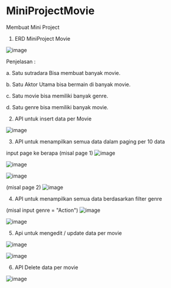 # MiniProjectMovie
Membuat Mini Project

1. ERD MiniProject Movie

![image](https://user-images.githubusercontent.com/63331958/189197374-f193f213-ffca-47f8-96cb-ea5122d9a0e2.png)

Penjelasan :

  a. Satu sutradara Bisa membuat banyak movie.
  
  b. Satu Aktor Utama bisa bermain di banyak movie.
  
  c. Satu movie bisa memiliki banyak genre.
  
  d. Satu genre bisa memiliki banyak movie.

2. API untuk insert data per Movie 

![image](https://user-images.githubusercontent.com/63331958/189193144-d1961801-9412-4042-bfc4-0283fb47c5b9.png)

3. API untuk menampilkan semua data dalam paging per 10 data

input page ke berapa (misal page 1)
![image](https://user-images.githubusercontent.com/63331958/189194546-8c2d2b69-4c15-4f3f-b31a-ea7ac69d298f.png)

![image](https://user-images.githubusercontent.com/63331958/189194834-c576c0c8-0140-49e0-80d1-c431a0eb7fe8.png)

![image](https://user-images.githubusercontent.com/63331958/189194891-f6263579-471f-4c46-912d-050592aa53c1.png)

(misal page 2)
![image](https://user-images.githubusercontent.com/63331958/189195032-556d7ffc-2b0c-433e-9006-8255658423d0.png)

4. API untuk menampilkan semua data berdasarkan filter genre 

(misal input genre = "Action")
![image](https://user-images.githubusercontent.com/63331958/189195170-07e678e6-dac7-4c1e-a707-8d05ab734184.png)

![image](https://user-images.githubusercontent.com/63331958/189195201-dce9dfbd-1ff3-43d0-987e-342aa2f787e2.png)

5. Api untuk mengedit / update data per movie	

![image](https://user-images.githubusercontent.com/63331958/189195572-e0c0031f-6a79-470b-8028-e4c43c8cf602.png)

![image](https://user-images.githubusercontent.com/63331958/189195627-f47fefac-3f87-45a3-b5b8-a2a1f59ea9be.png)

6. API Delete data per movie	

![image](https://user-images.githubusercontent.com/63331958/189191219-4a0f5b75-1003-42f7-9112-59fa76358946.png)
